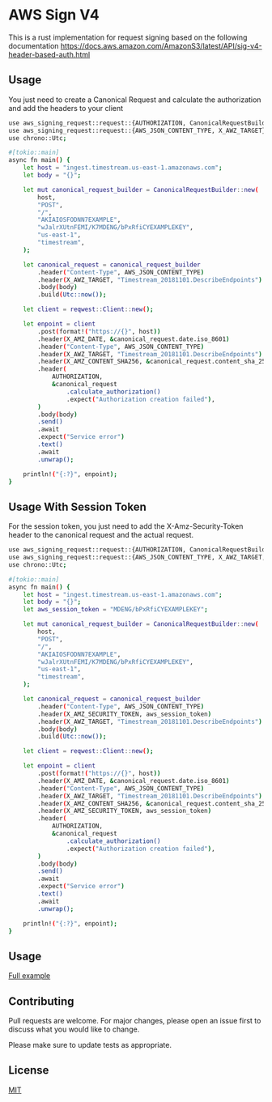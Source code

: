 # AWS Sign V4

This is a rust implementation for request signing based on the following documentation https://docs.aws.amazon.com/AmazonS3/latest/API/sig-v4-header-based-auth.html

## Usage
You just need to create a Canonical Request and calculate the authorization and add the headers to your client

```bash
use aws_signing_request::request::{AUTHORIZATION, CanonicalRequestBuilder, X_AMZ_CONTENT_SHA256, X_AMZ_DATE};
use aws_signing_request::request::{AWS_JSON_CONTENT_TYPE, X_AWZ_TARGET};
use chrono::Utc;

#[tokio::main]
async fn main() {
    let host = "ingest.timestream.us-east-1.amazonaws.com";
    let body = "{}";

    let mut canonical_request_builder = CanonicalRequestBuilder::new(
        host,
        "POST",
        "/",
        "AKIAIOSFODNN7EXAMPLE",
        "wJalrXUtnFEMI/K7MDENG/bPxRfiCYEXAMPLEKEY",
        "us-east-1",
        "timestream",
    );

    let canonical_request = canonical_request_builder
        .header("Content-Type", AWS_JSON_CONTENT_TYPE)
        .header(X_AWZ_TARGET, "Timestream_20181101.DescribeEndpoints")
        .body(body)
        .build(Utc::now());

    let client = reqwest::Client::new();

    let enpoint = client
        .post(format!("https://{}", host))
        .header(X_AMZ_DATE, &canonical_request.date.iso_8601)
        .header("Content-Type", AWS_JSON_CONTENT_TYPE)
        .header(X_AWZ_TARGET, "Timestream_20181101.DescribeEndpoints")
        .header(X_AMZ_CONTENT_SHA256, &canonical_request.content_sha_256)
        .header(
            AUTHORIZATION,
            &canonical_request
                .calculate_authorization()
                .expect("Authorization creation failed"),
        )
        .body(body)
        .send()
        .await
        .expect("Service error")
        .text()
        .await
        .unwrap();

    println!("{:?}", enpoint);
}
```

## Usage With Session Token
For the session token, you just need to add the X-Amz-Security-Token header to the canonical request and the actual request.

```bash
use aws_signing_request::request::{AUTHORIZATION, CanonicalRequestBuilder, X_AMZ_CONTENT_SHA256, X_AMZ_DATE};
use aws_signing_request::request::{AWS_JSON_CONTENT_TYPE, X_AWZ_TARGET, X_AMZ_SECURITY_TOKEN};
use chrono::Utc;

#[tokio::main]
async fn main() {
    let host = "ingest.timestream.us-east-1.amazonaws.com";
    let body = "{}";
    let aws_session_token = "MDENG/bPxRfiCYEXAMPLEKEY";

    let mut canonical_request_builder = CanonicalRequestBuilder::new(
        host,
        "POST",
        "/",
        "AKIAIOSFODNN7EXAMPLE",
        "wJalrXUtnFEMI/K7MDENG/bPxRfiCYEXAMPLEKEY",
        "us-east-1",
        "timestream",
    );

    let canonical_request = canonical_request_builder
        .header("Content-Type", AWS_JSON_CONTENT_TYPE)
        .header(X_AMZ_SECURITY_TOKEN, aws_session_token)
        .header(X_AWZ_TARGET, "Timestream_20181101.DescribeEndpoints")
        .body(body)
        .build(Utc::now());

    let client = reqwest::Client::new();

    let enpoint = client
        .post(format!("https://{}", host))
        .header(X_AMZ_DATE, &canonical_request.date.iso_8601)
        .header("Content-Type", AWS_JSON_CONTENT_TYPE)
        .header(X_AWZ_TARGET, "Timestream_20181101.DescribeEndpoints")
        .header(X_AMZ_CONTENT_SHA256, &canonical_request.content_sha_256)
        .header(X_AMZ_SECURITY_TOKEN, aws_session_token)
        .header(
            AUTHORIZATION,
            &canonical_request
                .calculate_authorization()
                .expect("Authorization creation failed"),
        )
        .body(body)
        .send()
        .await
        .expect("Service error")
        .text()
        .await
        .unwrap();

    println!("{:?}", enpoint);
}
```

## Usage
[Full example](https://github.com/glistman/aws-signing-request-example)

## Contributing
Pull requests are welcome. For major changes, please open an issue first to discuss what you would like to change.

Please make sure to update tests as appropriate.

## License
[MIT](https://choosealicense.com/licenses/mit/)